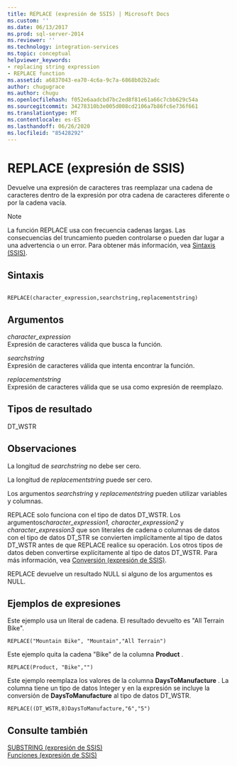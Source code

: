 ```yaml
---
title: REPLACE (expresión de SSIS) | Microsoft Docs
ms.custom: ''
ms.date: 06/13/2017
ms.prod: sql-server-2014
ms.reviewer: ''
ms.technology: integration-services
ms.topic: conceptual
helpviewer_keywords:
- replacing string expression
- REPLACE function
ms.assetid: a6837043-ea70-4c6a-9c7a-6868b02b2adc
author: chugugrace
ms.author: chugu
ms.openlocfilehash: f052e6aadcbd7bc2ed8f81e61a66c7cbb629c54a
ms.sourcegitcommit: 34278310b3e005d008cd2106a7b86fc6e736f661
ms.translationtype: MT
ms.contentlocale: es-ES
ms.lasthandoff: 06/26/2020
ms.locfileid: "85428292"
---
```

# <a name="replace-ssis-expression"></a>REPLACE (expresión de SSIS)
  Devuelve una expresión de caracteres tras reemplazar una cadena de caracteres dentro de la expresión por otra cadena de caracteres diferente o por la cadena vacía.  
  
> [!NOTE]  
>  La función REPLACE usa con frecuencia cadenas largas. Las consecuencias del truncamiento pueden controlarse o pueden dar lugar a una advertencia o un error. Para obtener más información, vea [Sintaxis &#40;SSIS&#41;](syntax-ssis.md).  
  
## <a name="syntax"></a>Sintaxis  
  
```  
  
REPLACE(character_expression,searchstring,replacementstring)  
```  
  
## <a name="arguments"></a>Argumentos  
 *character_expression*  
 Expresión de caracteres válida que busca la función.  
  
 *searchstring*  
 Expresión de caracteres válida que intenta encontrar la función.  
  
 *replacementstring*  
 Expresión de caracteres válida que se usa como expresión de reemplazo.  
  
## <a name="result-types"></a>Tipos de resultado  
 DT_WSTR  
  
## <a name="remarks"></a>Observaciones  
 La longitud de *searchstring* no debe ser cero.  
  
 La longitud de *replacementstring* puede ser cero.  
  
 Los argumentos *searchstring* y *replacementstring* pueden utilizar variables y columnas.  
  
 REPLACE solo funciona con el tipo de datos DT_WSTR. Los argumentos*character_expression1, character_expression2* y *character_expression3* que son literales de cadena o columnas de datos con el tipo de datos DT_STR se convierten implícitamente al tipo de datos DT_WSTR antes de que REPLACE realice su operación. Los otros tipos de datos deben convertirse explícitamente al tipo de datos DT_WSTR. Para más información, vea [Conversión &#40;expresión de SSIS&#41;](cast-ssis-expression.md).  
  
 REPLACE devuelve un resultado NULL si alguno de los argumentos es NULL.  
  
## <a name="expression-examples"></a>Ejemplos de expresiones  
 Este ejemplo usa un literal de cadena. El resultado devuelto es "All Terrain Bike".  
  
```  
REPLACE("Mountain Bike", "Mountain","All Terrain")  
```  
  
 Este ejemplo quita la cadena "Bike" de la columna **Product** .  
  
```  
REPLACE(Product, "Bike","")  
```  
  
 Este ejemplo reemplaza los valores de la columna **DaysToManufacture** . La columna tiene un tipo de datos Integer y en la expresión se incluye la conversión de **DaysToManufacture** al tipo de datos DT_WSTR.  
  
```  
REPLACE((DT_WSTR,8)DaysToManufacture,"6","5")  
```  
  
## <a name="see-also"></a>Consulte también  
 [SUBSTRING &#40;expresión de SSIS&#41;](substring-ssis-expression.md)   
 [Funciones &#40;expresión de SSIS&#41;](functions-ssis-expression.md)  
  
  
